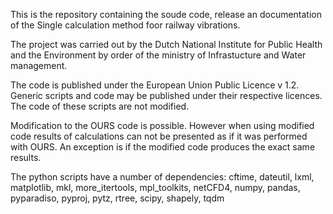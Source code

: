 This is the repository containing the soude code, release an documentation of the Single calculation method foor railway vibrations.

The project was carried out by the Dutch National Institute for Public Health and the Environment by order of the ministry of Infrastucture and Water management.

The code is published under the European Union Public Licence v 1.2.
Generic scripts and code may be published under their respective licences. The code of these scripts are not modified.

Modification to the OURS code is possible. However when using modified code results of calculations can not be presented as if it was performed with OURS. An exception is if the modified code produces the exact same results. 

The python scripts have a number of dependencies:
cftime, dateutil, lxml, matplotlib, mkl, more_itertools, mpl_toolkits, netCFD4, numpy, pandas, pyparadiso, pyproj, pytz, rtree, scipy, shapely, tqdm

